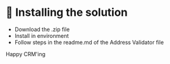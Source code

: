 # 🚀 Installing the solution

- Download the .zip file
- Install in environment
- Follow steps in the readme.md of the Address Validator file

Happy CRM'ing
